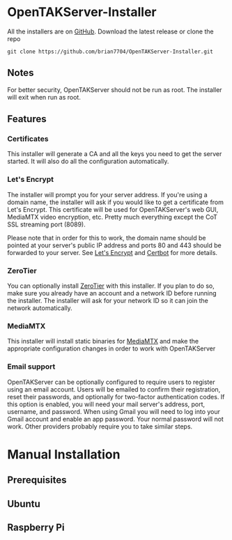 # OpenTAKServer-Installer

All the installers are on [GitHub](https://github.com/brian7704/OpenTAKServer-Installer). Download the latest
release or clone the repo
```
git clone https://github.com/brian7704/OpenTAKServer-Installer.git
```

## Notes

For better security, OpenTAKServer should not be run as root. The installer will exit when run as root.

## Features

### Certificates

This installer will generate a CA and all the keys you need to get the server started. It will also do all the
configuration automatically.

### Let's Encrypt

The installer will prompt you for your server address. If you're using a domain name, the installer will ask if you
would like to get a certificate from Let's Encrypt. This certificate will be used for OpenTAKServer's web GUI,
MediaMTX video encryption, etc. Pretty much everything except the CoT SSL streaming port (8089).

Please note that in order for this to work, the domain name should be pointed at your server's public IP address and 
ports 80 and 443 should be forwarded to your server. See
[Let's Encrypt](https://letsencrypt.org/getting-started/) and 
[Certbot](https://certbot.eff.org/instructions?ws=nginx&os=ubuntufocal) for more details.

### ZeroTier

You can optionally install [ZeroTier](https://www.zerotier.com/) with this installer. If you plan to do so, make sure 
you already have an account and a network ID before running the installer. The installer will ask for your network ID 
so it can join the network automatically.

### MediaMTX

This installer will install static binaries for [MediaMTX](https://github.com/bluenviron/mediamtx) and make the 
appropriate configuration changes in order to work with OpenTAKServer

### Email support

OpenTAKServer can be optionally configured to require users to register using an email account. Users will be emailed to
confirm their registration, reset their passwords, and optionally for two-factor authentication codes. If this option is
enabled, you will need your mail server's address, port, username, and password. When using Gmail you will need to
log into your Gmail account and enable an app password. Your normal password will not work. Other providers probably
require you to take similar steps.

# Manual Installation

## Prerequisites

## Ubuntu

## Raspberry Pi